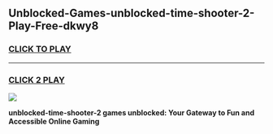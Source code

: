 
## Unblocked-Games-unblocked-time-shooter-2-Play-Free-dkwy8
<h3>
<a href="https://premium76.site?title=unblocked-time-shooter-2&ref=18A1">CLICK TO PLAY</a></h3>
<hr>

<h3>
<a href="https://premium76.site?title=unblocked-time-shooter-2&ref=18A1">CLICK 2 PLAY</a>
  
</h3>

<a href="https://premium76.site?title=unblocked-time-shooter-2&ref=18A1"><img src="https://clearcache.store/games.png"></a>


**unblocked-time-shooter-2 games unblocked: Your Gateway to Fun and Accessible Online Gaming**

